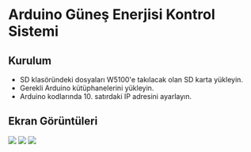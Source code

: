 # Arduino Güneş Enerjisi Kontrol Sistemi

## Kurulum

 - SD klasöründeki dosyaları W5100'e takılacak olan SD karta yükleyin.
 - Gerekli Arduino kütüphanelerini yükleyin.
 - Arduino kodlarında 10. satırdaki IP adresini ayarlayın.

## Ekran Görüntüleri
![](https://scontent.fada1-2.fna.fbcdn.net/v/t1.0-9/41310784_1851771448193780_1664234741265596416_n.jpg?_nc_cat=0&oh=7c0bad1d84bed50ec11f78c74bd05537&oe=5C2A308D)
![](https://scontent.fada1-2.fna.fbcdn.net/v/t1.0-9/41421606_1851771414860450_1778918227858948096_n.jpg?_nc_cat=0&oh=1b4869c217775253e0c316d8945e9401&oe=5C1A7771)
![](https://scontent.fada1-2.fna.fbcdn.net/v/t1.0-9/41215843_1851771561527102_775004952819924992_n.jpg?_nc_cat=0&oh=d3f7f39970cdb65b1cacdcdb99d2545a&oe=5C3AEC35)
